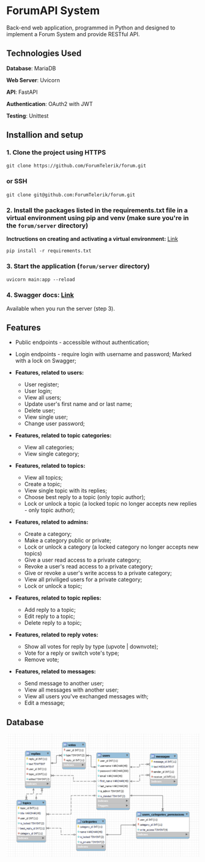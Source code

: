 
# ForumAPI System

Back-end web application, programmed in Python and designed to implement a Forum System and provide RESTful API.

## Technologies Used

**Database**: MariaDB

**Web Server**: Uvicorn

**API**: FastAPI

**Authentication**: OAuth2 with JWT

**Testing**: Unittest

## Installion and setup

### 1. Clone the project using HTTPS

```
git clone https://github.com/ForumTelerik/forum.git
```

### or SSH

```
git clone git@github.com:ForumTelerik/forum.git
```

### 2. Install the packages listed in the **requirements.txt** file in a virtual environment using pip and venv (make sure you're in the `forum/server` directory)

**Inctructions on creating and activating a virtual environment:** [Link](https://packaging.python.org/en/latest/guides/installing-using-pip-and-virtual-environments/)

```
pip install -r requirements.txt
```

### 3. Start the application (`forum/server` directory)

```
uvicorn main:app --reload
```

### 4. Swagger docs: [Link](http://127.0.0.1:8000/docs)

Available when you run the server (step 3).

## Features

- Public endpoints - accessible without authentication;
- Login endpoints - require login with username and password; Marked with a lock on Swagger;
  
- **Features, related to users:**
  * User register;
  * User login;
  * View all users;
  * Update user's first name and or last name;
  * Delete user;
  * View single user;
  * Change user password;

- **Features, related to topic categories:**
  * View all categories;
  * View single category;

- **Features, related to topics:**
  * View all topics;
  * Create a topic;
  * View single topic with its replies;
  * Choose best reply to a topic (only topic author);
  * Lock or unlock a topic (a locked topic no longer accepts new replies - only topic author);

- **Features, related to admins:**
  * Create a category;
  * Make a category public or private;
  * Lock or unlock a category (a locked category no longer accepts new topics)
  * Give a user read access to a private category;
  * Revoke a user's read access to a private category;
  * Give or revoke a user's write access to a private category;
  * View all priviliged users for a private category;
  * Lock or unlock a topic;

- **Features, related to topic replies:**
  * Add reply to a topic;
  * Edit reply to a topic;
  * Delete reply to a topic;

- **Features, related to reply votes:**
  * Show all votes for reply by type (upvote | downvote);
  * Vote for a reply or switch vote's type;
  * Remove vote;

- **Features, related to messages:**
  * Send message to another user;
  * View all messages with another user;
  * View all users you've exchanged messages with;
  * Edit a message;

## Database

![Database Schema](server/db_schema.png)
